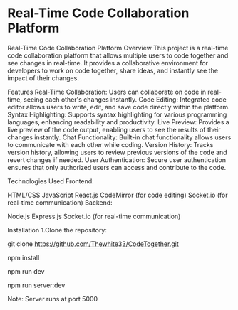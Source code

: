 # Real-Time Code Collaboration Platform


Real-Time Code Collaboration Platform
Overview
This project is a real-time code collaboration platform that allows multiple users to code together and see changes in real-time. It provides a collaborative environment for developers to work on code together, share ideas, and instantly see the impact of their changes.

Features
Real-Time Collaboration: Users can collaborate on code in real-time, seeing each other's changes instantly.
Code Editing: Integrated code editor allows users to write, edit, and save code directly within the platform.
Syntax Highlighting: Supports syntax highlighting for various programming languages, enhancing readability and productivity.
Live Preview: Provides a live preview of the code output, enabling users to see the results of their changes instantly.
Chat Functionality: Built-in chat functionality allows users to communicate with each other while coding.
Version History: Tracks version history, allowing users to review previous versions of the code and revert changes if needed.
User Authentication: Secure user authentication ensures that only authorized users can access and contribute to the code.


Technologies Used
Frontend:

HTML/CSS
JavaScript
React.js
CodeMirror (for code editing)
Socket.io (for real-time communication)
Backend:

Node.js
Express.js
Socket.io (for real-time communication)


Installation
1.Clone the repository:

git clone https://github.com/Thewhite33/CodeTogether.git

npm install

npm run dev

npm run server:dev

Note: Server runs at port 5000

